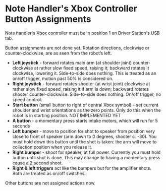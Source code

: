 # Note Handler's Xbox Controller Button Assignments

Note handler's Xbox controller must be in position 1 on Driver Station's USB tab.

Button assignments are not done yet.
Rotation directions, clockwise or counter-clockwise, are as seen from the robot’s left.

- **Left joystick** - forward rotates main arm (at shoulder joint) counter-clockwise at rather slow fixed speed, raising it; backward rotates it clockwise, lowering it.  Side-to-side does nothing.  This is treated as an on/off trigger, motion past 50% is considered on.
- **Right joystick** - forward rotates shooter (at wrist joint) clockwise at rather slow fixed speed, raising it if arm is down; backward rotates shooter counter-clockwise.  Side-to-side does nothing.  On/off trigger, no speed control.
- **Start button** (small button to right of central Xbox symbol) - set current shoulder and wrist orientations as the zero points. Only do this when the robot is in starting position.  NOT IMPLEMENTED YET
- **A button** - a momentary press starts intake motors, which will run for 5 seconds
- **Left bumper** - move to position for shot to speaker from position very close to front of speaker (arm down to 0 degrees, shooter c. -30).  You must hold down this button until the shot is taken: the arm will move to collection position when you release it.
- **Right bumper** - shoot for speaker, at full power.  Currently you must hold button until shot is done.  This may change to having a momentary press cause a 2 second shoot.
- **Right & left triggers** act like the bumpers but for the amplifier shots.  Both are treated as on/off switches.

Other buttons are not assigned actions now.
